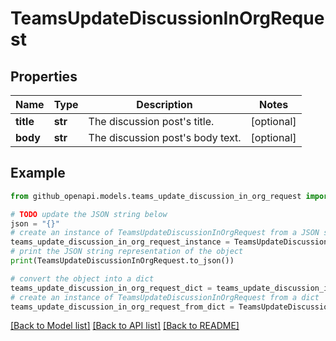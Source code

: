 # TeamsUpdateDiscussionInOrgRequest


## Properties

Name | Type | Description | Notes
------------ | ------------- | ------------- | -------------
**title** | **str** | The discussion post&#39;s title. | [optional] 
**body** | **str** | The discussion post&#39;s body text. | [optional] 

## Example

```python
from github_openapi.models.teams_update_discussion_in_org_request import TeamsUpdateDiscussionInOrgRequest

# TODO update the JSON string below
json = "{}"
# create an instance of TeamsUpdateDiscussionInOrgRequest from a JSON string
teams_update_discussion_in_org_request_instance = TeamsUpdateDiscussionInOrgRequest.from_json(json)
# print the JSON string representation of the object
print(TeamsUpdateDiscussionInOrgRequest.to_json())

# convert the object into a dict
teams_update_discussion_in_org_request_dict = teams_update_discussion_in_org_request_instance.to_dict()
# create an instance of TeamsUpdateDiscussionInOrgRequest from a dict
teams_update_discussion_in_org_request_from_dict = TeamsUpdateDiscussionInOrgRequest.from_dict(teams_update_discussion_in_org_request_dict)
```
[[Back to Model list]](../README.md#documentation-for-models) [[Back to API list]](../README.md#documentation-for-api-endpoints) [[Back to README]](../README.md)


